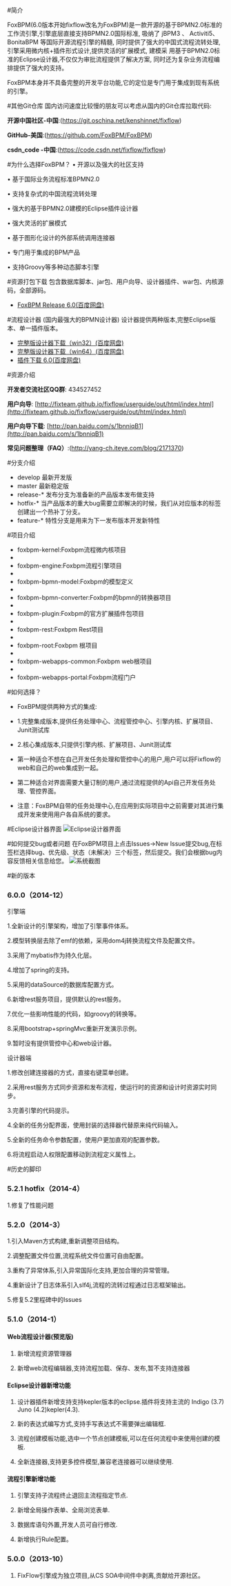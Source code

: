 #简介

FoxBPM(6.0版本开始fixflow改名为FoxBPM)是一款开源的基于BPMN2.0标准的工作流引擎,引擎底层直接支持BPMN2.0国际标准,
吸纳了 jBPM3 、 Activiti5、BonitaBPM 等国际开源流程引擎的精髓,
同时提供了强大的中国式流程流转处理,引擎采用微内核+插件形式设计,提供灵活的扩展模式, 建模采 用基于BPMN2.0标准的Eclipse设计器,不仅仅为审批流程提供了解决方案, 同时还为复杂业务流程编排提供了强大的支持。

FoxBPM本身并不具备完整的开发平台功能,它的定位是专门用于集成到现有系统的引擎。


#其他Git仓库
国内访问速度比较慢的朋友可以考虑从国内的Git仓库拉取代码:

**开源中国社区-中国**:(https://git.oschina.net/kenshinnet/fixflow)

**GitHub-美国**:(https://github.com/FoxBPM/FoxBPM)

**csdn_code -中国**:(https://code.csdn.net/fixflow/fixflow)  


#为什么选择FoxBPM？
• 开源以及强大的社区支持

• 基于国际业务流程标准BPMN2.0

• 支持复杂式的中国流程流转处理

• 强大的基于BPMN2.0建模的Eclipse插件设计器

• 强大灵活的扩展模式

• 基于图形化设计的外部系统调用连接器

• 专门用于集成的BPM产品

• 支持Groovy等多种动态脚本引擎


#资源打包下载
包含数据库脚本、jar包、用户向导、设计器插件、war包、内核源码，全部源码。
* [FoxBPM Release 6.0(百度网盘)](http://pan.baidu.com/s/1hqkqoNM)

#流程设计器
(国内最强大的BPMN设计器)
设计器提供两种版本,完整Eclipse版本、单一插件版本。
* [完整版设计器下载（win32）(百度网盘)](http://pan.baidu.com/s/1eQAcKAe)
* [完整版设计器下载（win64）(百度网盘)](http://pan.baidu.com/s/1pJv7ql1)
* [插件下载 6.0(百度网盘)](http://pan.baidu.com/s/1eQIkpP4)



#资源介绍

**开发者交流社区QQ群**: 434527452

**用户向导**: [http://fixteam.github.io/fixflow/userguide/out/html/index.html](http://fixteam.github.io/fixflow/userguide/out/html/index.html)

**用户向导下载**: [http://pan.baidu.com/s/1bnniqB1](http://pan.baidu.com/s/1bnniqB1)

**常见问题整理（FAQ）**:(http://yang-ch.iteye.com/blog/2171370)


#分支介绍
* develop 最新开发版
* master 最新稳定版
* release-*  发布分支为准备新的产品版本发布做支持
* hotfix-*   当产品版本的重大bug需要立即解决的时候，我们从对应版本的标签创建出一个热补丁分支。
* feature-*  特性分支是用来为下一发布版本开发新特性

#项目介绍

* foxbpm-kernel:Foxbpm流程微内核项目
* 
* foxbpm-engine:Foxbpm流程引擎项目
* 
* foxbpm-bpmn-model:Foxbpm的模型定义
* 
* foxbpm-bpmn-converter:Foxbpm的bpmn的转换器项目
* 
* foxbpm-plugin:Foxbpm的官方扩展插件包项目
* 
* foxbpm-rest:Foxbpm Rest项目
* 
* foxbpm-root:Foxbpm 根项目
* 
* foxbpm-webapps-common:Foxbpm web根项目
* 
* foxbpm-webapps-portal:Foxbpm流程门户


#如何选择？
* FoxBPM提供两种方式的集成:
* 1.完整集成版本,提供任务处理中心、流程管控中心、引擎内核、扩展项目、Junit测试库
* 2.核心集成版本,只提供引擎内核、扩展项目、Junit测试库

* 第一种适合不想在自己开发任务处理和管控中心的用户,用户可以将Fixflow的web和自己的web集成到一起。
* 第二种适合对界面需要大量订制的用户,通过流程提供的Api自己开发任务处理、管控界面。

* 注意：FoxBPM自带的任务处理中心,在应用到实际项目中之前需要对其进行集成开发来使用用户各自系统的要求。


#Eclipse设计器界面
![Eclipse设计器界面](http://images.cnitblog.com/blog/20120/201401/231630266632.png)


#如何提交bug或者问题
在FoxBPM项目上点击Issues->New Issue提交bug,在标签栏选择bug、优先级、状态（未解决）三个标签，然后提交。我们会根据bug内容反馈相关信息给您。
![系统截图](https://github.com/fixteam/fixflow/wiki/images/Bug20130917093746.png)




#新的版本
### 6.0.0（2014-12）
引擎端

1.全新设计的引擎架构，增加了引擎事件体系。

2.模型转换层去除了emf的依赖，采用dom4j转换流程文件及配置文件。

3.采用了mybatis作为持久化层。

4.增加了spring的支持。

5.采用的dataSource的数据库配置方式。

6.新增rest服务项目，提供默认的rest服务。

7.优化一些影响性能的代码，如groovy的转换等。

8.采用bootstrap+springMvc重新开发演示示例。

9.暂时没有提供管控中心和web设计器。
	


设计器端

1.修改创建连接器的方式，直接右键菜单创建。

2.采用rest服务方式同步资源和发布流程，使运行时的资源和设计时资源实时同步。

3.完善引擎的代码提示。

4.全新的任务分配界面，使用封装的选择器代替原来纯代码输入。

5.全新的任务命令参数配置，使用户更加直观的配置参数。

6.将流程启动人权限配置移动到流程定义属性上。




#历史的脚印


### 5.2.1 hotfix（2014-4）

1.修复了性能问题



### 5.2.0（2014-3）

1.引入Maven方式构建,重新调整项目结构。

2.调整配置文件位置,流程系统文件位置可自由配置。

3.重构了异常体系,引入异常国际化支持,更加合理的异常管理。

4.重新设计了日志体系引入slf4j,流程的流转过程通过日志框架输出。

5.修复5.2里程碑中的Issues


### 5.1.0（2014-1）

#### Web流程设计器(预览版)

1. 新增流程资源管理器

2. 新增web流程编辑器,支持流程加载、保存、发布,暂不支持连接器


#### Eclipse设计器新增功能

1. 设计器插件新增支持支持kepler版本的eclipse.插件将支持主流的 Indigo (3.7) Juno (4.2)kepler(4.3).

2. 新的表达式编写方式,支持手写表达式不需要弹出编辑框.

3. 流程创建模板功能,选中一个节点创建模板,可以在任何流程中来使用创建的模板.

4. 全新连接器,支持更多控件模型,兼容老连接器可以继续使用.


#### 流程引擎新增功能

1. 引擎支持子流程终止退回主流程指定节点.

2. 新增全局操作表单、全局浏览表单.

3. 数据库语句外置,开发人员可自行修改.

4. 新增执行Rule配置。

### 5.0.0（2013-10）
1. FixFlow引擎成为独立项目,从CS SOA中间件中剥离,贡献给开源社区。

